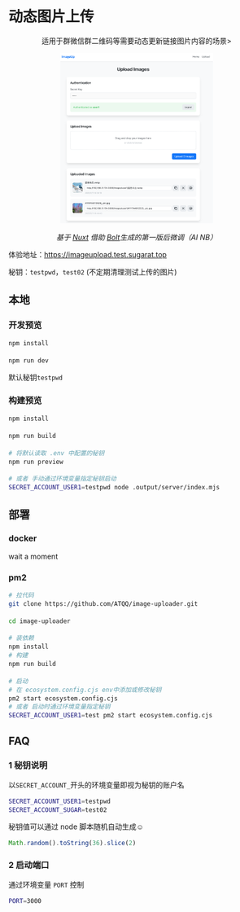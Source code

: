 # 动态图片上传

<p align="center">适用于群微信群二维码等需要动态更新链接图片内容的场景></p>

<p align="center"><img src="Snipaste_2025-05-11_11-07-15.png" style="width:300px"/></p>

<p align="center">
 <i> 基于 <a target="_blank" rel="noopener noreferrer" href="https://nuxt.com/">Nuxt</a> 借助 <a target="_blank" rel="noopener noreferrer" href="https://bolt.new/">Bolt</a>生成的第一版后微调（AI NB）</i>
</p>

体验地址：https://imageupload.test.sugarat.top

秘钥：`testpwd`，`test02`   (不定期清理测试上传的图片)

## 本地
### 开发预览
```sh
npm install

npm run dev
```

默认秘钥`testpwd`

### 构建预览
```sh
npm install

npm run build

# 将默认读取 .env 中配置的秘钥
npm run preview

# 或者 手动通过环境变量指定秘钥启动
SECRET_ACCOUNT_USER1=testpwd node .output/server/index.mjs
```

## 部署
### docker
wait a moment

### pm2
```sh
# 拉代码
git clone https://github.com/ATQQ/image-uploader.git

cd image-uploader

# 装依赖
npm install
# 构建
npm run build

# 启动
# 在 ecosystem.config.cjs env中添加或修改秘钥
pm2 start ecosystem.config.cjs
# 或者 启动时通过环境变量指定秘钥
SECRET_ACCOUNT_USER1=test pm2 start ecosystem.config.cjs
```

## FAQ
### 1 秘钥说明

以`SECRET_ACCOUNT_`开头的环境变量即视为秘钥的账户名
```sh
SECRET_ACCOUNT_USER1=testpwd
SECRET_ACCOUNT_SUGAR=test02
```
秘钥值可以通过 node 脚本随机自动生成☺️
```js
Math.random().toString(36).slice(2)
```

### 2 启动端口

通过环境变量 `PORT` 控制
```sh
PORT=3000
```